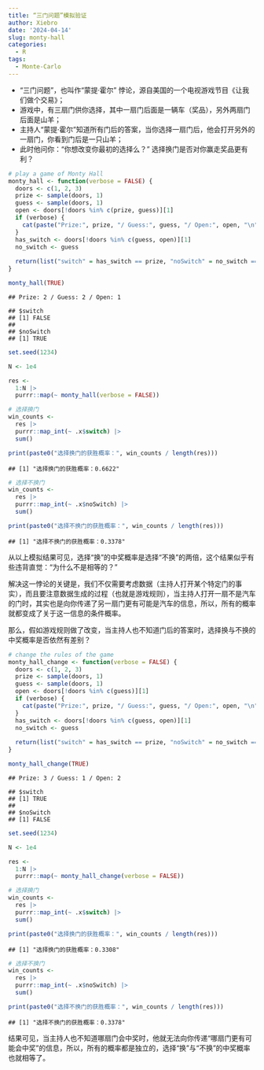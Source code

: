 ```yaml
---
title: “三门问题”模拟验证
author: Xiebro
date: '2024-04-14'
slug: monty-hall
categories:
  - R
tags:
  - Monte-Carlo
---
```


- “三门问题”，也叫作“蒙提·霍尔” 悖论，源自美国的一个电视游戏节目《让我们做个交易》；
- 游戏中，有三扇门供你选择，其中一扇门后面是一辆车（奖品），另外两扇门后面是山羊；
- 主持人“蒙提·霍尔”知道所有门后的答案，当你选择一扇门后，他会打开另外的一扇门，你看到门后是一只山羊；
- 此时他问你：“你想改变你最初的选择么？”  选择换门是否对你赢走奖品更有利？


```r
# play a game of Monty Hall
monty_hall <- function(verbose = FALSE) {
  doors <- c(1, 2, 3)
  prize <- sample(doors, 1)
  guess <- sample(doors, 1)
  open <- doors[!doors %in% c(prize, guess)][1]
  if (verbose) {
    cat(paste("Prize:", prize, "/ Guess:", guess, "/ Open:", open, "\n"))
  }
  has_switch <- doors[!doors %in% c(guess, open)][1]
  no_switch <- guess
  
  return(list("switch" = has_switch == prize, "noSwitch" = no_switch == prize))
}

monty_hall(TRUE)
```

```
## Prize: 2 / Guess: 2 / Open: 1
```

```
## $switch
## [1] FALSE
## 
## $noSwitch
## [1] TRUE
```

```r
set.seed(1234)

N <- 1e4

res <- 
  1:N |>
  purrr::map(~ monty_hall(verbose = FALSE))

# 选择换门
win_counts <- 
  res |>
  purrr::map_int(~ .x$switch) |>
  sum()

print(paste0("选择换门的获胜概率：", win_counts / length(res)))
```

```
## [1] "选择换门的获胜概率：0.6622"
```

```r
# 选择不换门
win_counts <- 
  res |>
  purrr::map_int(~ .x$noSwitch) |>
  sum()

print(paste0("选择不换门的获胜概率：", win_counts / length(res)))
```

```
## [1] "选择不换门的获胜概率：0.3378"
```

从以上模拟结果可见，选择“换”的中奖概率是选择“不换”的两倍，这个结果似乎有些违背直觉：“为什么不是相等的？”  

解决这一悖论的关键是，我们不仅需要考虑数据（主持人打开某个特定门的事实），而且要注意数据生成的过程（也就是游戏规则），当主持人打开一扇不是汽车的门时，其实也是向你传递了另一扇门更有可能是汽车的信息，所以，所有的概率就都变成了关于这一信息的条件概率。  

那么，假如游戏规则做了改变，当主持人也不知道门后的答案时，选择换与不换的中奖概率是否依然有差别？  


```r
# change the rules of the game
monty_hall_change <- function(verbose = FALSE) {
  doors <- c(1, 2, 3)
  prize <- sample(doors, 1)
  guess <- sample(doors, 1)
  open <- doors[!doors %in% c(guess)][1]
  if (verbose) {
    cat(paste("Prize:", prize, "/ Guess:", guess, "/ Open:", open, "\n"))
  }
  has_switch <- doors[!doors %in% c(guess, open)][1]
  no_switch <- guess
  
  return(list("switch" = has_switch == prize, "noSwitch" = no_switch == prize))
}

monty_hall_change(TRUE)
```

```
## Prize: 3 / Guess: 1 / Open: 2
```

```
## $switch
## [1] TRUE
## 
## $noSwitch
## [1] FALSE
```

```r
set.seed(1234)

N <- 1e4

res <- 
  1:N |>
  purrr::map(~ monty_hall_change(verbose = FALSE))

# 选择换门
win_counts <- 
  res |>
  purrr::map_int(~ .x$switch) |>
  sum()

print(paste0("选择换门的获胜概率：", win_counts / length(res)))
```

```
## [1] "选择换门的获胜概率：0.3308"
```

```r
# 选择不换门
win_counts <- 
  res |>
  purrr::map_int(~ .x$noSwitch) |>
  sum()

print(paste0("选择不换门的获胜概率：", win_counts / length(res)))
```

```
## [1] "选择不换门的获胜概率：0.3378"
```

结果可见，当主持人也不知道哪扇门会中奖时，他就无法向你传递“哪扇门更有可能会中奖”的信息，所以，所有的概率都是独立的，选择“换”与“不换”的中奖概率也就相等了。


